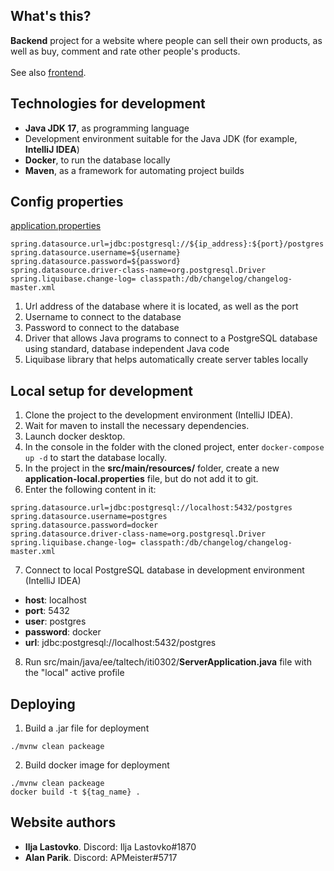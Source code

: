 ## What's this?
**Backend** project for a website where people can sell their own products, as well as buy, comment and rate other people's products. \
\
See also [frontend](https://github.com/illast/BuySell-frontend).

## Technologies for development
- **Java JDK 17**, as programming language
- Development environment suitable for the Java JDK (for example, **IntelliJ IDEA**)
- **Docker**, to run the database locally
- **Maven**, as a framework for automating project builds


## Config properties

[application.properties](https://gitlab.cs.ttu.ee/alpari/iti0302-2022-server/-/blob/main/src/main/resources/application.properties)
```
spring.datasource.url=jdbc:postgresql://${ip_address}:${port}/postgres
spring.datasource.username=${username}
spring.datasource.password=${password}
spring.datasource.driver-class-name=org.postgresql.Driver
spring.liquibase.change-log= classpath:/db/changelog/changelog-master.xml
```

1. Url address of the database where it is located, as well as the port
2. Username to connect to the database
3. Password to connect to the database
4. Driver that allows Java programs to connect to a PostgreSQL database using standard, database independent Java code
5. Liquibase library that helps automatically create server tables locally

## Local setup for development
1. Clone the project to the development environment (IntelliJ IDEA).
2. Wait for maven to install the necessary dependencies.
3. Launch docker desktop.
4. In the console in the folder with the cloned project, enter ```docker-compose up -d``` to start the database locally.
5. In the project in the **src/main/resources/** folder, create a new **application-local.properties** file, but do not add it to git.
6. Enter the following content in it:
```
spring.datasource.url=jdbc:postgresql://localhost:5432/postgres
spring.datasource.username=postgres
spring.datasource.password=docker
spring.datasource.driver-class-name=org.postgresql.Driver
spring.liquibase.change-log= classpath:/db/changelog/changelog-master.xml
```
7. Connect to local PostgreSQL database in development environment (IntelliJ IDEA)
- **host**: localhost
- **port**: 5432
- **user**: postgres
- **password**: docker
- **url**: jdbc:postgresql://localhost:5432/postgres
8. Run src/main/java/ee/taltech/iti0302/**ServerApplication.java** file with the "local" active profile

## Deploying
1. Build a .jar file for deployment 
```
./mvnw clean packeage
```
2. Build docker image for deployment 
```
./mvnw clean packeage
docker build -t ${tag_name} .
```

## Website authors
- **Ilja Lastovko**. Discord: Ilja Lastovko#1870
- **Alan Parik**. Discord: APMeister#5717
